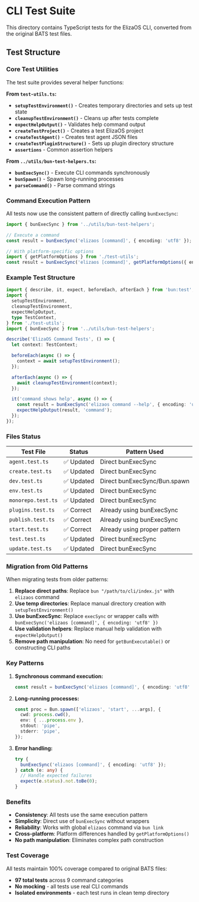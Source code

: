 # CLI Test Suite

This directory contains TypeScript tests for the ElizaOS CLI, converted from the original BATS test files.

## Test Structure

### Core Test Utilities

The test suite provides several helper functions:

**From `test-utils.ts`:**

- **`setupTestEnvironment()`** - Creates temporary directories and sets up test state
- **`cleanupTestEnvironment()`** - Cleans up after tests complete
- **`expectHelpOutput()`** - Validates help command output
- **`createTestProject()`** - Creates a test ElizaOS project
- **`createTestAgent()`** - Creates test agent JSON files
- **`createTestPluginStructure()`** - Sets up plugin directory structure
- **`assertions`** - Common assertion helpers

**From `../utils/bun-test-helpers.ts`:**

- **`bunExecSync()`** - Execute CLI commands synchronously
- **`bunSpawn()`** - Spawn long-running processes
- **`parseCommand()`** - Parse command strings

### Command Execution Pattern

All tests now use the consistent pattern of directly calling `bunExecSync`:

```typescript
import { bunExecSync } from '../utils/bun-test-helpers';

// Execute a command
const result = bunExecSync('elizaos [command]', { encoding: 'utf8' });

// With platform-specific options
import { getPlatformOptions } from './test-utils';
const result = bunExecSync('elizaos [command]', getPlatformOptions({ encoding: 'utf8' }));
```

### Example Test Structure

```typescript
import { describe, it, expect, beforeEach, afterEach } from 'bun:test';
import {
  setupTestEnvironment,
  cleanupTestEnvironment,
  expectHelpOutput,
  type TestContext,
} from './test-utils';
import { bunExecSync } from '../utils/bun-test-helpers';

describe('ElizaOS Command Tests', () => {
  let context: TestContext;

  beforeEach(async () => {
    context = await setupTestEnvironment();
  });

  afterEach(async () => {
    await cleanupTestEnvironment(context);
  });

  it('command shows help', async () => {
    const result = bunExecSync('elizaos command --help', { encoding: 'utf8' });
    expectHelpOutput(result, 'command');
  });
});
```

### Files Status

| Test File          | Status     | Pattern Used                 |
| ------------------ | ---------- | ---------------------------- |
| `agent.test.ts`    | ✅ Updated | Direct bunExecSync           |
| `create.test.ts`   | ✅ Updated | Direct bunExecSync           |
| `dev.test.ts`      | ✅ Updated | Direct bunExecSync/Bun.spawn |
| `env.test.ts`      | ✅ Updated | Direct bunExecSync           |
| `monorepo.test.ts` | ✅ Updated | Direct bunExecSync           |
| `plugins.test.ts`  | ✅ Correct | Already using bunExecSync    |
| `publish.test.ts`  | ✅ Correct | Already using bunExecSync    |
| `start.test.ts`    | ✅ Correct | Already using proper pattern |
| `test.test.ts`     | ✅ Updated | Direct bunExecSync           |
| `update.test.ts`   | ✅ Updated | Direct bunExecSync           |

### Migration from Old Patterns

When migrating tests from older patterns:

1. **Replace direct paths**: Replace `bun "/path/to/cli/index.js"` with `elizaos` command
2. **Use temp directories**: Replace manual directory creation with `setupTestEnvironment()`
3. **Use bunExecSync**: Replace `execSync` or wrapper calls with `bunExecSync('elizaos [command]', { encoding: 'utf8' })`
4. **Use validation helpers**: Replace manual help validation with `expectHelpOutput()`
5. **Remove path manipulation**: No need for `getBunExecutable()` or constructing CLI paths

### Key Patterns

1. **Synchronous command execution:**

   ```typescript
   const result = bunExecSync('elizaos [command]', { encoding: 'utf8' });
   ```

2. **Long-running processes:**

   ```typescript
   const proc = Bun.spawn(['elizaos', 'start', ...args], {
     cwd: process.cwd(),
     env: { ...process.env },
     stdout: 'pipe',
     stderr: 'pipe',
   });
   ```

3. **Error handling:**
   ```typescript
   try {
     bunExecSync('elizaos [command]', { encoding: 'utf8' });
   } catch (e: any) {
     // Handle expected failures
     expect(e.status).not.toBe(0);
   }
   ```

### Benefits

- **Consistency**: All tests use the same execution pattern
- **Simplicity**: Direct use of `bunExecSync` without wrappers
- **Reliability**: Works with global `elizaos` command via `bun link`
- **Cross-platform**: Platform differences handled by `getPlatformOptions()`
- **No path manipulation**: Eliminates complex path construction

### Test Coverage

All tests maintain 100% coverage compared to original BATS files:

- **97 total tests** across 9 command categories
- **No mocking** - all tests use real CLI commands
- **Isolated environments** - each test runs in clean temp directory
